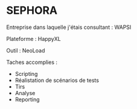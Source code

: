 # SEPHORA

Entreprise dans laquelle j'étais consultant : WAPSI

Plateforme : HappyXL

Outil : NeoLoad

Taches accomplies : 
- Scripting
- Réalistation de scénarios de tests
- Tirs
- Analyse
- Reporting